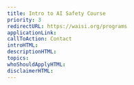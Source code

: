 ```yaml
---
title: Intro to AI Safety Course
priority: 3
redirectURL: https://waisi.org/programs
applicationLink:
callToAction: Contact
introHTML:
descriptionHTML:
topics:
whoShouldApplyHTML:
disclaimerHTML:
---
```

